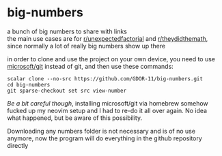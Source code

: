 # big-numbers
a bunch of big numbers to share with links<br>
the main use cases are for <a href="https://reddit.com/r/unexpectedfactorial">r/unexpectedfactorial</a> and <a href="https://reddit.com/r/theydidthemath">r/theydidthemath</a>, since normally a lot of really big numbers show up there

in order to clone and use the project on your own device, you need to use <a href="https://github.com/microsoft/git?tab=readme-ov-file">microsoft/git</a> instead of git, and then use these commands:
```
scalar clone --no-src https://github.com/GDOR-11/big-numbers.git
cd big-numbers
git sparse-checkout set src view-number
```
*Be a bit careful though*, installing microsoft/git via homebrew somehow fucked up my neovim setup and I had to re-do it all over again. No idea what happened, but be aware of this possibility.

Downloading any numbers folder is not necessary and is of no use anymore, now the program will do everything in the github repository directly
